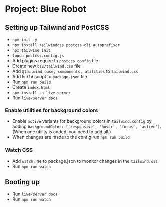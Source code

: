 # Project: Blue Robot


## Setting up Tailwind and PostCSS
- `npm init -y`
- `npm install tailwindcss postcss-cli autoprefixer`
- `npx tailwind init`
- `touch postcss.config.js`
- Add plugins require to `postcss.config` file
- Create new `css/tailwind.css` file
- Add `@tailwind base, components, utilities` to `tailwind.css`
- Add `build` script to `package.json` file
- Run `npm run build`
- Create `index.html`
- `npm install -g live-server`
- Run `live-server docs`

### Enable utilities for background colors

- Enable `active` variants for background colors in `tailwind.config` by adding `backgroundColor: ['responsive', 'hover', 'focus', 'active']`. (When one utility is added, you need to add all.)
- When changes are made to the config run `npm run build`

### Watch CSS

- Add `watch` line to package.json to monitor changes in the `tailwind.css`
- Run `npm run watch`


## Booting up

- Run `live-server docs`
- Run `npm run watch`